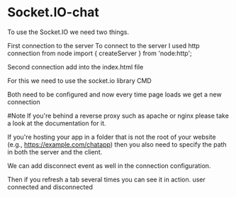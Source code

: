 # Socket.IO-chat

To use the Socket.IO we need two things.

First connection to the server
To connect to the server I used http connection from node
import { createServer } from 'node:http';

Second connection add into the index.html file

For this we need to use the socket.io library CMD

<script src="/socket.io/socket.io.js"></script>

Both need to be configured and now every time page loads we get a new connection

#Note
If you're behind a reverse proxy such as apache or nginx please take a look at the documentation for it.

If you're hosting your app in a folder that is not the root of your website (e.g., https://example.com/chatapp) then you also need to specify the path in both the server and the client.

We can add disconnect event as well in the connection configuration.

Then if you refresh a tab several times you can see it in action. user connected and disconnected

